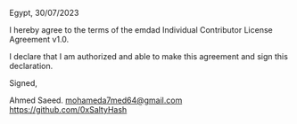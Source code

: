 Egypt, 30/07/2023

I hereby agree to the terms of the emdad Individual Contributor License
Agreement v1.0.

I declare that I am authorized and able to make this agreement and sign this
declaration.

Signed,

Ahmed Saeed. mohameda7med64@gmail.com https://github.com/0xSaltyHash
